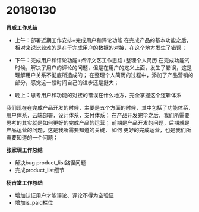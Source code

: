 # 20180130


**肖威工作总结**
- 上午：部署近期工作安排+完成用户和评论功能
在完成产品的基本功能之后，相对来说比较难的是在于完成用户的数据的对接，在这个地方发生了错误；

- 下午：完成用户和评论功能+点评文艺工作思路+整理个人简历
在完成功能的时候，解决了用户的评论的问题，但是在用户的定义上面，发生了错误，这是理解用户关系不彻底所造成的；
在整理个人简历的过程中，添加了产品营销的部分，感觉这一段时间自己的进步还是挺大；

- 晚上：思考用户和功能的对接的错误在什么地方，完全掌握这个逻辑体系

我们现在在完成产品开发的时候，主要是五个方面的时候，其中包括了功能体系，用户体系，云端部署，设计体系，支付体系；
在产品开发完毕之后，我们所需要思考的其实就是如何更好的完成产品的运营；
前期是产品开发的问题，后期就是产品运营的问题，这是我所需要知道的关键，
如何 更好的完成运营，也是我们所需要知道的一个问题；

  **张家琛工作总结**
  - 解决bug product_list路径问题
  - 完成product_list细节

  **杨吉堂工作总结**
 - 增加认证用户才能评论、评论不得为空验证
 - 增加is_paid栏位
